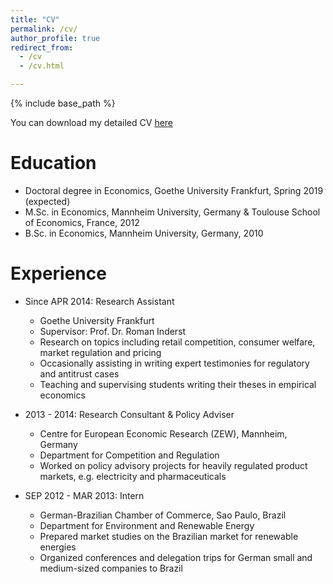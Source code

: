 ```yaml
---
title: "CV"
permalink: /cv/
author_profile: true
redirect_from:
  - /cv
  - /cv.html

---
```


{% include base_path %}


You can download my detailed CV [here](http://kotsche.github.io/files/CV_Homepage.pdf)


Education
======

* Doctoral degree in Economics, Goethe University Frankfurt, Spring 2019 (expected)
* M.Sc. in Economics, Mannheim University, Germany &
Toulouse School of Economics, France, 2012
* B.Sc. in Economics, Mannheim University, Germany, 2010

Experience
======
* Since  APR 2014: Research Assistant
  * Goethe University Frankfurt
  * Supervisor: Prof. Dr. Roman Inderst
  * Research on topics including retail competition, consumer welfare, market
    regulation and pricing
  * Occasionally assisting in writing expert testimonies for regulatory and antitrust cases 
  * Teaching and supervising students writing their theses in empirical economics


* 2013 - 2014: Research Consultant & Policy Adviser
  * Centre for European Economic Research (ZEW),
    Mannheim, Germany
  * Department for Competition and Regulation
  * Worked on policy advisory projects for heavily regulated product markets, e.g.
    electricity and pharmaceuticals

* SEP 2012 - MAR 2013: Intern
  * German-Brazilian Chamber of Commerce, Sao Paulo, Brazil
  * Department for Environment and Renewable Energy
  * Prepared market studies on the Brazilian market for renewable
energies
  * Organized conferences and delegation trips for German small and
medium-sized companies to Brazil